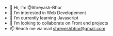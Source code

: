 - 👋 Hi, I’m @Shreyash-Bhor
- 👀 I’m interested in Web Developement
- 🌱 I’m currently learning Javascript
- 💞️ I’m looking to collaborate on Front end projects
- 📫 Reach me via mail shreyeshbhor@gmail.com

<!---
Shreyash-Bhor/Shreyash-Bhor is a ✨ special ✨ repository because its `README.md` (this file) appears on your GitHub profile.
You can click the Preview link to take a look at your changes.
--->
